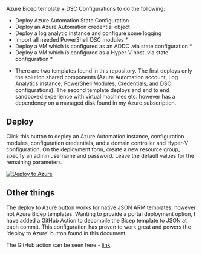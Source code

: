 Azure Bicep template + DSC Configurations to do the following:

- Deploy Azure Automation State Configuration
- Deploy an Azure Automation credential object
- Deploy a log analytic instance and configure some logging
- Import all needed PowerShell DSC modules *
- Deploy a VM which is configured as an ADDC .via state configuration *
- Deploy a VM which is configured as a Hyper-V host .via state configuration *

* There are two templates found in this repository. The first deploys only the solution shared components (Azure Automation account, Log Analytics instance, PowerShell Modules, Credentials, and DSC configurations). The second template deploys and end to end sandboxed experience with virtual machines etc. however has a dependency on a managed disk found in my Azure subscription. 

## Deploy

Click this button to deploy an Azure Automation instance, configuration modules, configuration credentials, and a domain controller and Hyper-V configuration. On the deployment form, create a new resource group, specify an admin username and password. Leave the default values for the remaining parameters.

[![Deploy to Azure](https://aka.ms/deploytoazurebutton)](https://portal.azure.com/#create/Microsoft.Template/uri/https%3A%2F%2Fraw.githubusercontent.com%2Fneilpeterson%2Fhyperv-iaas-dsc%2Fmain%2Fdeploy%2Fautomation-only.json)

## Other things

The deploy to Azure button works for native JSON ARM templates, however not Azure Bicep templates. Wanting to provide a portal deployment option, I have added a GitHub Action to decompile the Bicep template to JSON at each commit. This configuration has proven to work great and powers the 'deploy to Azure' button found in this document.

The GitHub action can be seen here - [link](https://github.com/neilpeterson/hyperv-iaas-dsc/blob/master/.github/workflows/bicep-build.yml).
